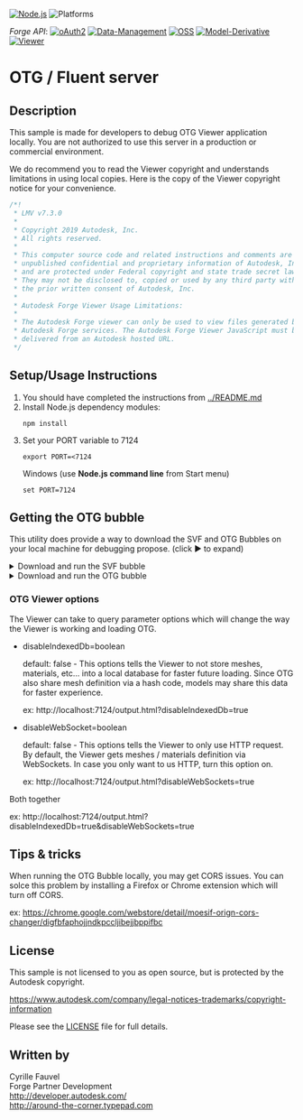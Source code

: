 [![Node.js](https://img.shields.io/badge/Node.js-10.16.0-blue.svg)](https://nodejs.org/)
![Platforms](https://img.shields.io/badge/platform-windows%20%7C%20osx%20%7C%20linux-lightgray.svg)

*Forge API*:
[![oAuth2](https://img.shields.io/badge/oAuth2-v1-green.svg)](http://developer-autodesk.github.io/)
[![Data-Management](https://img.shields.io/badge/Data%20Management-v1-green.svg)](http://developer-autodesk.github.io/)
[![OSS](https://img.shields.io/badge/OSS-v2-green.svg)](http://developer-autodesk.github.io/)
[![Model-Derivative](https://img.shields.io/badge/Model%20Derivative-v2-green.svg)](http://developer-autodesk.github.io/)
[![Viewer](https://img.shields.io/badge/Forge%20Viewer-v7.3-green.svg)](http://developer-autodesk.github.io/)


# OTG / Fluent server


## Description

This sample is made for developers to debug OTG Viewer application locally. You are not authorized to use this server in a production or commercial environment.

We do recommend you to read the Viewer copyright and understands limitations in using local copies. Here is the copy of the Viewer copyright notice for your convenience.

```javascript
/*!
 * LMV v7.3.0
 * 
 * Copyright 2019 Autodesk, Inc.
 * All rights reserved.
 * 
 * This computer source code and related instructions and comments are the
 * unpublished confidential and proprietary information of Autodesk, Inc.
 * and are protected under Federal copyright and state trade secret law.
 * They may not be disclosed to, copied or used by any third party without
 * the prior written consent of Autodesk, Inc.
 * 
 * Autodesk Forge Viewer Usage Limitations:
 * 
 * The Autodesk Forge viewer can only be used to view files generated by
 * Autodesk Forge services. The Autodesk Forge Viewer JavaScript must be
 * delivered from an Autodesk hosted URL.
 */
```

## Setup/Usage Instructions

  1. You should have completed the instructions from [../README.md](../README.md)
  2. Install Node.js dependency modules:<br />
     ```
     npm install
     ```
  3. Set your PORT variable to 7124
     ```
     export PORT=<7124
     ```
     Windows (use <b>Node.js command line</b> from Start menu)
     ```
     set PORT=7124
     ```

## Getting the OTG bubble

This utility does provide a way to download the SVF and OTG Bubbles on your local machine for debugging propose. (click &#9658; to expand)

<details>
   <summary>Download and run the SVF bubble</summary>

   ```bash
   # Do authorization/authentication.
   node forge.js 3legged auto

   # Get the list of Hubs.
   node forge.js hubs

   # Get the list of projects.
   node forge.js projects $MyHubID

   # Get the Project tree information.
   node forge.js projects-tree $MyHubID $MyProjectID

   # Download the SVF Bubble
   node forge.js bubble $MyVersionID ./bubbles/MyPath

   # Create an HTML page with your local URN
   node forge.js html /MyPath/bubble.json ./bubbles/output.html

   # Start local server and load the HTML page.
   open http://localhost:$PORT/output.html & http-server ./bubbles/
   ```

</details>

<details>
   <summary>Download and run the OTG bubble</summary>

   ``` bash
   # Do authorization/authentication.
   node forge.js 3legged auto

   # Get the list of Hubs.
   node forge.js hubs

   # Get the list of projects.
   node forge.js projects $hubid

   # Get the Project tree information.
   node forge.js projects-tree $hubid $projectid

   # Download the SVF Bubble
   node forge.js bubble $versionid ./bubbles/MyPath --otg

   # Create an HTML page with your local URN
   node forge.js html /MyPath/$VERSION_NUMBER/bubble.json ./bubbles/output.html

   # Start local server and load the HTML page.
   open http://localhost:7124/output.html & PORT=7124 & node fluent-server/start.js ./bubbles/
   ```

</details>

### OTG Viewer options

The Viewer can take to query parameter options which will change the way the Viewer is working and loading OTG.

* disableIndexedDb=boolean

  default: false - This options tells the Viewer to not store meshes, materials, etc... into a local database for faster future loading. Since OTG also share mesh definition via a hash code, models may share this data for faster experience.

  ex: http://localhost:7124/output.html?disableIndexedDb=true

* disableWebSocket=boolean

  default: false - This options tells the Viewer to only use HTTP request. By default, the Viewer gets meshes / materials definition via WebSockets. In case you only want to us HTTP, turn this option on.

  ex: http://localhost:7124/output.html?disableWebSockets=true

Both together

ex: http://localhost:7124/output.html?disableIndexedDb=true&disableWebSockets=true

## Tips & tricks

When running the OTG Bubble locally, you may get CORS issues. You can solce this problem by installing a Firefox or Chrome extension which will turn off CORS.

ex: https://chrome.google.com/webstore/detail/moesif-orign-cors-changer/digfbfaphojjndkpccljibejjbppifbc

## License

This sample is not licensed to you as open source, but is protected by the Autodesk copyright.

https://www.autodesk.com/company/legal-notices-trademarks/copyright-information

Please see the [LICENSE](LICENSE) file for full details.

## Written by

Cyrille Fauvel <br />
Forge Partner Development <br />
http://developer.autodesk.com/ <br />
http://around-the-corner.typepad.com <br />
